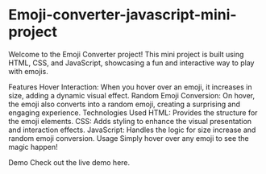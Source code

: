 # Emoji-converter-javascript-mini-project
Welcome to the Emoji Converter project! This mini project is built using HTML, CSS, and JavaScript, showcasing a fun and interactive way to play with emojis.

Features
Hover Interaction: When you hover over an emoji, it increases in size, adding a dynamic visual effect.
Random Emoji Conversion: On hover, the emoji also converts into a random emoji, creating a surprising and engaging experience.
Technologies Used
HTML: Provides the structure for the emoji elements.
CSS: Adds styling to enhance the visual presentation and interaction effects.
JavaScript: Handles the logic for size increase and random emoji conversion.
Usage
Simply hover over any emoji to see the magic happen!

Demo
Check out the live demo here.
